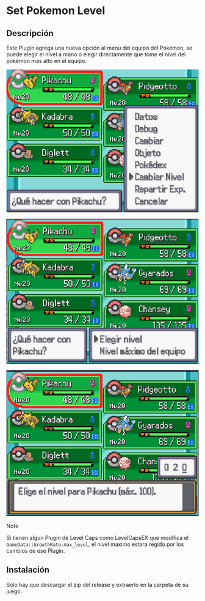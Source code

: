 # Set Pokemon Level

## Descripción

Este Plugin agrega una nueva opción al menú del equipo del Pokémon, se puede elegir el nivel a mano o elegir directamente que tome el nivel del pokémon mas alto en el equipo.

![Menu](images/main.png)

![sub menu](images/sub.png)

![level menu](images/choose.png)

> [!NOTE]  
> Si tienen algun Plugin de Level Caps como LevelCapsEX que modifica el `GameData::GrowthRate.max_level`, el nivel maximo estará regido por los cambios de ese Plugin.

## Instalación

Solo hay que descargar el zip del release y extraerlo en la carpeta de su juego.